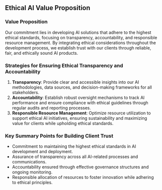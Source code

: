 

## Ethical AI Value Proposition

### Value Proposition
Our commitment lies in developing AI solutions that adhere to the highest ethical standards, focusing on transparency, accountability, and responsible resource management. By integrating ethical considerations throughout the development process, we establish trust with our clients through reliable, fair, and ethically sound AI products.

### Strategies for Ensuring Ethical Transparency and Accountability
1. **Transparency**: Provide clear and accessible insights into our AI methodologies, data sources, and decision-making frameworks for all stakeholders.
2. **Accountability**: Establish robust oversight mechanisms to track AI performance and ensure compliance with ethical guidelines through regular audits and reporting processes.
3. **Responsible Resource Management**: Optimize resource utilization to support ethical AI initiatives, ensuring sustainability and maximizing value for clients while upholding ethical standards.

### Key Summary Points for Building Client Trust
- Commitment to maintaining the highest ethical standards in AI development and deployment.
- Assurance of transparency across all AI-related processes and communications.
- Accountability ensured through effective governance structures and ongoing monitoring.
- Responsible allocation of resources to foster innovation while adhering to ethical principles.